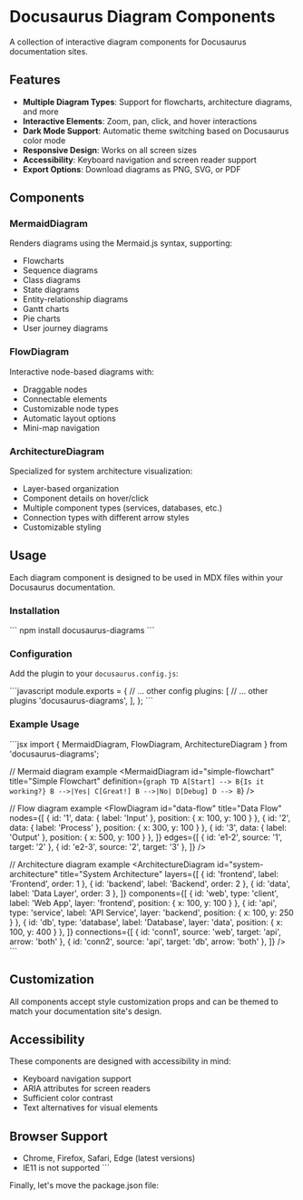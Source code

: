 # Docusaurus Diagram Components

A collection of interactive diagram components for Docusaurus documentation sites.

## Features

- **Multiple Diagram Types**: Support for flowcharts, architecture diagrams, and more
- **Interactive Elements**: Zoom, pan, click, and hover interactions
- **Dark Mode Support**: Automatic theme switching based on Docusaurus color mode
- **Responsive Design**: Works on all screen sizes
- **Accessibility**: Keyboard navigation and screen reader support
- **Export Options**: Download diagrams as PNG, SVG, or PDF

## Components

### MermaidDiagram

Renders diagrams using the Mermaid.js syntax, supporting:
- Flowcharts
- Sequence diagrams
- Class diagrams
- State diagrams
- Entity-relationship diagrams
- Gantt charts
- Pie charts
- User journey diagrams

### FlowDiagram

Interactive node-based diagrams with:
- Draggable nodes
- Connectable elements
- Customizable node types
- Automatic layout options
- Mini-map navigation

### ArchitectureDiagram

Specialized for system architecture visualization:
- Layer-based organization
- Component details on hover/click
- Multiple component types (services, databases, etc.)
- Connection types with different arrow styles
- Customizable styling

## Usage

Each diagram component is designed to be used in MDX files within your Docusaurus documentation.

### Installation

\`\`\`
npm install docusaurus-diagrams
\`\`\`

### Configuration

Add the plugin to your `docusaurus.config.js`:

\`\`\`javascript
module.exports = {
  // ... other config
  plugins: [
    // ... other plugins
    'docusaurus-diagrams',
  ],
};
\`\`\`

### Example Usage

\`\`\`jsx
import { MermaidDiagram, FlowDiagram, ArchitectureDiagram } from 'docusaurus-diagrams';

// Mermaid diagram example
<MermaidDiagram
  id="simple-flowchart"
  title="Simple Flowchart"
  definition={`
    graph TD
      A[Start] --> B{Is it working?}
      B -->|Yes| C[Great!]
      B -->|No| D[Debug]
      D --> B
  `}
/>

// Flow diagram example
<FlowDiagram
  id="data-flow"
  title="Data Flow"
  nodes={[
    { id: '1', data: { label: 'Input' }, position: { x: 100, y: 100 } },
    { id: '2', data: { label: 'Process' }, position: { x: 300, y: 100 } },
    { id: '3', data: { label: 'Output' }, position: { x: 500, y: 100 } },
  ]}
  edges={[
    { id: 'e1-2', source: '1', target: '2' },
    { id: 'e2-3', source: '2', target: '3' },
  ]}
/>

// Architecture diagram example
<ArchitectureDiagram
  id="system-architecture"
  title="System Architecture"
  layers={[
    { id: 'frontend', label: 'Frontend', order: 1 },
    { id: 'backend', label: 'Backend', order: 2 },
    { id: 'data', label: 'Data Layer', order: 3 },
  ]}
  components={[
    { id: 'web', type: 'client', label: 'Web App', layer: 'frontend', position: { x: 100, y: 100 } },
    { id: 'api', type: 'service', label: 'API Service', layer: 'backend', position: { x: 100, y: 250 } },
    { id: 'db', type: 'database', label: 'Database', layer: 'data', position: { x: 100, y: 400 } },
  ]}
  connections={[
    { id: 'conn1', source: 'web', target: 'api', arrow: 'both' },
    { id: 'conn2', source: 'api', target: 'db', arrow: 'both' },
  ]}
/>
\`\`\`

## Customization

All components accept style customization props and can be themed to match your documentation site's design.

## Accessibility

These components are designed with accessibility in mind:
- Keyboard navigation support
- ARIA attributes for screen readers
- Sufficient color contrast
- Text alternatives for visual elements

## Browser Support

- Chrome, Firefox, Safari, Edge (latest versions)
- IE11 is not supported
\`\`\`

Finally, let's move the package.json file:
